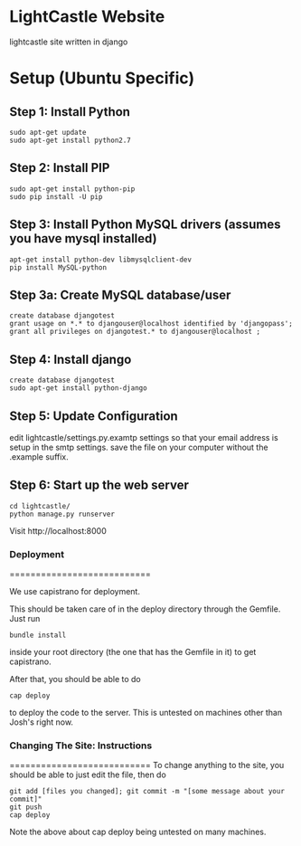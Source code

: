 LightCastle Website
=============================
lightcastle site written in django

Setup (Ubuntu Specific)
=======================

Step 1: Install Python
-----------------------

    sudo apt-get update
    sudo apt-get install python2.7

Step 2: Install PIP
-----------------------

    sudo apt-get install python-pip
    sudo pip install -U pip

Step 3: Install Python MySQL drivers (assumes you have mysql installed)
-----------------------

    apt-get install python-dev libmysqlclient-dev
    pip install MySQL-python

Step 3a: Create MySQL database/user
----------------------

    create database djangotest
	grant usage on *.* to djangouser@localhost identified by 'djangopass';
    grant all privileges on djangotest.* to djangouser@localhost ;	
    

Step 4: Install django
-----------------------

    create database djangotest
	sudo apt-get install python-django

Step 5: Update Configuration
-------------------------

edit lightcastle/settings.py.examtp settings so that your email address is setup in the smtp settings.
save the file on your computer without the .example suffix.
    	
Step 6: Start up the web server
-----------------------
    
	cd lightcastle/
    python manage.py runserver

Visit http://localhost:8000






<h3>Deployment</h3>
===========================

We use capistrano for deployment. 

This should be taken care of in the deploy directory through the Gemfile. Just run

	bundle install

inside your root directory (the one that has the Gemfile in it) to get capistrano.

After that, you should be able to do

	cap deploy

to deploy the code to the server. This is untested on machines other than Josh's right now.



<h3>Changing The Site: Instructions</h3>
===========================
To change anything to the site, you should be able to just edit the file, then do 

	git add [files you changed]; git commit -m "[some message about your commit]"
	git push
	cap deploy

Note the above about cap deploy being untested on many machines.
